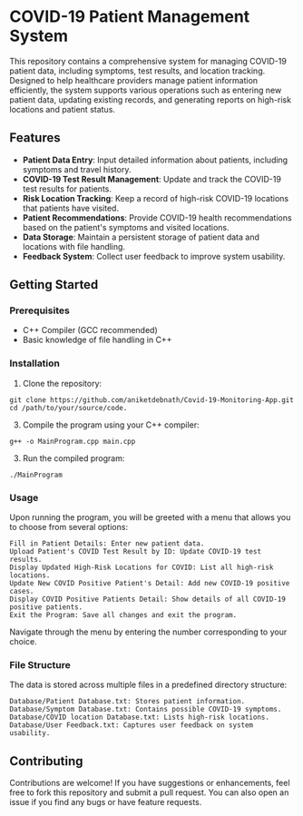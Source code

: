 # COVID-19 Patient Management System

This repository contains a comprehensive system for managing COVID-19 patient data, including symptoms, test results, and location tracking. Designed to help healthcare providers manage patient information efficiently, the system supports various operations such as entering new patient data, updating existing records, and generating reports on high-risk locations and patient status.

## Features

- **Patient Data Entry**: Input detailed information about patients, including symptoms and travel history.
- **COVID-19 Test Result Management**: Update and track the COVID-19 test results for patients.
- **Risk Location Tracking**: Keep a record of high-risk COVID-19 locations that patients have visited.
- **Patient Recommendations**: Provide COVID-19 health recommendations based on the patient's symptoms and visited locations.
- **Data Storage**: Maintain a persistent storage of patient data and locations with file handling.
- **Feedback System**: Collect user feedback to improve system usability.

## Getting Started

### Prerequisites

- C++ Compiler (GCC recommended)
- Basic knowledge of file handling in C++

### Installation

1. Clone the repository:
```
git clone https://github.com/aniketdebnath/Covid-19-Monitoring-App.git
cd /path/to/your/source/code.
```
3. Compile the program using your C++ compiler:
```
g++ -o MainProgram.cpp main.cpp
```
3. Run the compiled program:
```
./MainProgram
```
### Usage

Upon running the program, you will be greeted with a menu that allows you to choose from several options:
```
Fill in Patient Details: Enter new patient data.
Upload Patient's COVID Test Result by ID: Update COVID-19 test results.
Display Updated High-Risk Locations for COVID: List all high-risk locations.
Update New COVID Positive Patient's Detail: Add new COVID-19 positive cases.
Display COVID Positive Patients Detail: Show details of all COVID-19 positive patients.
Exit the Program: Save all changes and exit the program.
```
Navigate through the menu by entering the number corresponding to your choice.

### File Structure
The data is stored across multiple files in a predefined directory structure:
```
Database/Patient Database.txt: Stores patient information.
Database/Symptom Database.txt: Contains possible COVID-19 symptoms.
Database/COVID location Database.txt: Lists high-risk locations.
Database/User Feedback.txt: Captures user feedback on system usability.
```
## Contributing

Contributions are welcome! If you have suggestions or enhancements, feel free to fork this repository and submit a pull request. You can also open an issue if you find any bugs or have feature requests.
